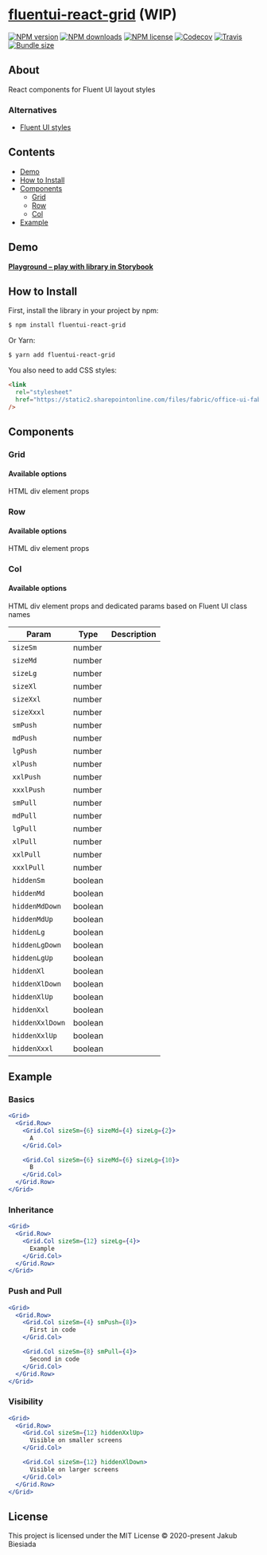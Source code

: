 # [fluentui-react-grid](https://github.com/JB1905/fluentui-react-grid) (WIP)

[![NPM version](http://img.shields.io/npm/v/fluentui-react-grid?style=flat-square)](https://www.npmjs.com/package/fluentui-react-grid)
[![NPM downloads](http://img.shields.io/npm/dm/fluentui-react-grid?style=flat-square)](https://www.npmjs.com/package/fluentui-react-grid)
[![NPM license](https://img.shields.io/npm/l/fluentui-react-grid?style=flat-square)](https://www.npmjs.com/package/fluentui-react-grid)
[![Codecov](https://img.shields.io/codecov/c/github/JB1905/fluentui-react-grid?style=flat-square)](https://codecov.io/gh/JB1905/fluentui-react-grid)
[![Travis](https://img.shields.io/travis/JB1905/fluentui-react-grid/master?style=flat-square)](https://travis-ci.org/JB1905/fluentui-react-grid)
[![Bundle size](https://img.shields.io/bundlephobia/min/fluentui-react-grid?style=flat-square)](https://bundlephobia.com/result?p=fluentui-react-grid)

## About

React components for Fluent UI layout styles

### Alternatives

- [Fluent UI styles](https://developer.microsoft.com/en-us/fluentui#/styles/web/layout)

## Contents

- [Demo](#demo)
- [How to Install](#how-to-install)
- [Components](#components)
  - [Grid](#grid)
  - [Row](#row)
  - [Col](#col)
- [Example](#example)

## Demo

[**Playground – play with library in Storybook**](https://jb1905.github.com/fluentui-react-grid/)

## How to Install

First, install the library in your project by npm:

```sh
$ npm install fluentui-react-grid
```

Or Yarn:

```sh
$ yarn add fluentui-react-grid
```

You also need to add CSS styles:

```html
<link
  rel="stylesheet"
  href="https://static2.sharepointonline.com/files/fabric/office-ui-fabric-core/11.0.0/css/fabric.min.css"
/>
```

## Components

### Grid

#### Available options

HTML div element props

### Row

#### Available options

HTML div element props

### Col

#### Available options

HTML div element props and dedicated params based on Fluent UI class names

| Param           | Type    | Description |
| --------------- | ------- | ----------- |
| `sizeSm`        | number  |             |
| `sizeMd`        | number  |             |
| `sizeLg`        | number  |             |
| `sizeXl`        | number  |             |
| `sizeXxl`       | number  |             |
| `sizeXxxl`      | number  |             |
| `smPush`        | number  |             |
| `mdPush`        | number  |             |
| `lgPush`        | number  |             |
| `xlPush`        | number  |             |
| `xxlPush`       | number  |             |
| `xxxlPush`      | number  |             |
| `smPull`        | number  |             |
| `mdPull`        | number  |             |
| `lgPull`        | number  |             |
| `xlPull`        | number  |             |
| `xxlPull`       | number  |             |
| `xxxlPull`      | number  |             |
| `hiddenSm`      | boolean |             |
| `hiddenMd`      | boolean |             |
| `hiddenMdDown`  | boolean |             |
| `hiddenMdUp`    | boolean |             |
| `hiddenLg`      | boolean |             |
| `hiddenLgDown`  | boolean |             |
| `hiddenLgUp`    | boolean |             |
| `hiddenXl`      | boolean |             |
| `hiddenXlDown`  | boolean |             |
| `hiddenXlUp`    | boolean |             |
| `hiddenXxl`     | boolean |             |
| `hiddenXxlDown` | boolean |             |
| `hiddenXxlUp`   | boolean |             |
| `hiddenXxxl`    | boolean |             |

## Example

### Basics

```jsx
<Grid>
  <Grid.Row>
    <Grid.Col sizeSm={6} sizeMd={4} sizeLg={2}>
      A
    </Grid.Col>

    <Grid.Col sizeSm={6} sizeMd={6} sizeLg={10}>
      B
    </Grid.Col>
  </Grid.Row>
</Grid>
```

### Inheritance

```jsx
<Grid>
  <Grid.Row>
    <Grid.Col sizeSm={12} sizeLg={4}>
      Example
    </Grid.Col>
  </Grid.Row>
</Grid>
```

### Push and Pull

```jsx
<Grid>
  <Grid.Row>
    <Grid.Col sizeSm={4} smPush={8}>
      First in code
    </Grid.Col>

    <Grid.Col sizeSm={8} smPull={4}>
      Second in code
    </Grid.Col>
  </Grid.Row>
</Grid>
```

### Visibility

```jsx
<Grid>
  <Grid.Row>
    <Grid.Col sizeSm={12} hiddenXxlUp>
      Visible on smaller screens
    </Grid.Col>

    <Grid.Col sizeSm={12} hiddenXlDown>
      Visible on larger screens
    </Grid.Col>
  </Grid.Row>
</Grid>
```

## License

This project is licensed under the MIT License © 2020-present Jakub Biesiada
